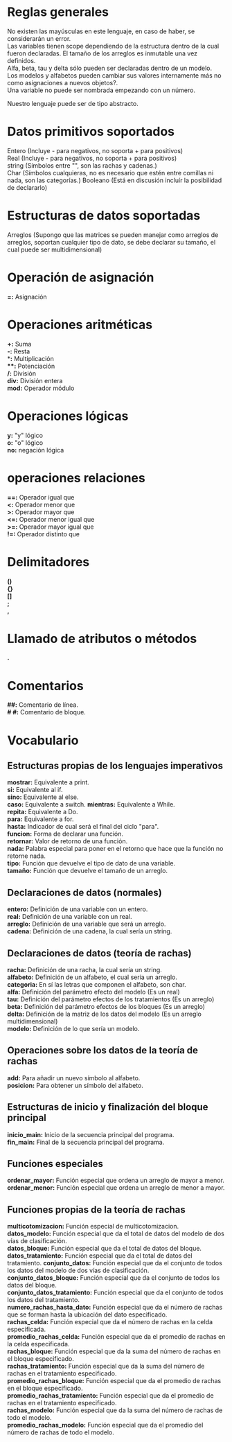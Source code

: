 # Reglas generales
No existen las mayúsculas en este lenguaje, en caso de haber, se considerarán un error.  
Las variables tienen scope dependiendo de la estructura dentro de la cual fueron declaradas.
El tamaño de los arreglos es inmutable una vez definidos.  
Alfa, beta, tau y delta sólo pueden ser declaradas dentro de un modelo.  
Los modelos y alfabetos pueden cambiar sus valores internamente más no como asignaciones a nuevos objetos?.  
Una variable no puede ser nombrada empezando con un número.  

Nuestro lenguaje puede ser de tipo abstracto.  

# Datos primitivos soportados
Entero (Incluye - para negativos, no soporta + para positivos)  
Real (Incluye - para negativos, no soporta + para positivos)  
string (Símbolos entre "", son las rachas y cadenas.)  
Char (Símbolos cualquieras, no es necesario que estén entre comillas ni nada, son las categorías.)
Booleano (Está en discusión incluír la posibilidad de declararlo)  

# Estructuras de datos soportadas
Arreglos (Supongo que las matrices se pueden manejar como arreglos de arreglos, soportan cualquier tipo de dato, se debe declarar su tamaño, el cual puede ser multidimensional)  

# Operación de asignación
**=:** Asignación  

# Operaciones aritméticas
**+:** Suma  
**-:** Resta  
***:** Multiplicación  
**\*\*:** Potenciación  
**/:** División  
**div:** División entera  
**mod:** Operador módulo  

# Operaciones lógicas
**y:** "y" lógico  
**o:** "o" lógico  
**no:** negación lógica  

# operaciones relaciones
**==:** Operador igual que  
**<:** Operador menor que  
**>:** Operador mayor que  
**<=:** Operador menor igual que  
**>=:** Operador mayor igual que  
**!=:** Operador distinto que  

# Delimitadores
**()**  
**{}**  
**[]**  
**;**  
**,**  

# Llamado de atributos o métodos
**.**

# Comentarios
**##:** Comentario de línea.  
**# #:** Comentario de bloque.  

# Vocabulario

## Estructuras propias de los lenguajes imperativos
**mostrar:** Equivalente a print.  
**si:** Equivalente al if.  
**sino:** Equivalente al else.  
**caso:** Equivalente a switch. 
**mientras:** Equivalente a While.  
**repita:** Equivalente a Do.  
**para:** Equivalente a for.  
**hasta:** Indicador de cual será el final del ciclo "para".  
**funcion:** Forma de declarar una función.  
**retornar:** Valor de retorno de una función.  
**nada:** Palabra especial para poner en el retorno que hace que la función no retorne nada.  
**tipo:** Función que devuelve el tipo de dato de una variable.  
**tamaño:** Función que devuelve el tamaño de un arreglo.

## Declaraciones de datos (normales)
**entero:** Definición de una variable con un entero.  
**real:** Definición de una variable con un real.  
**arreglo:** Definición de una variable que será un arreglo.  
**cadena:** Definición de una cadena, la cual sería un string.  

## Declaraciones de datos (teoría de rachas)
**racha:** Definición de una racha, la cual sería un string.  
**alfabeto:** Definición de un alfabeto, el cual sería un arreglo.  
**categoria:** En sí las letras que componen el alfabeto, son char.  
**alfa:** Definición del parámetro efecto del modelo (Es un real)  
**tau:** Definición del parámetro efectos de los tratamientos (Es un arreglo)  
**beta:** Definición del parámetro efectos de los bloques (Es un arreglo)  
**delta:** Definición de la matriz de los datos del modelo (Es un arreglo multidimensional)  
**modelo:** Definición de lo que sería un modelo.  

## Operaciones sobre los datos de la teoría de rachas
**add:** Para añadir un nuevo símbolo al alfabeto.  
**posicion:** Para obtener un símbolo del alfabeto.  

## Estructuras de inicio y finalización del bloque principal
**inicio_main:** Inicio de la secuencia principal del programa.  
**fin_main:** Final de la secuencia principal del programa.  

## Funciones especiales
**ordenar_mayor:** Función especial que ordena un arreglo de mayor a menor.  
**ordenar_menor:** Función especial que ordena un arreglo de menor a mayor.  


## Funciones propias de la teoría de rachas
**multicotomizacion:** Función especial de multicotomizacion.  
**datos_modelo:** Función especial que da el total de datos del modelo de dos vías de clasificación.  
**datos_bloque:** Función especial que da el total de datos del bloque.  
**datos_tratamiento:** Función especial que da el total de datos del tratamiento.
**conjunto_datos:** Función especial que da el conjunto de todos los datos del modelo de dos vías de clasificación.  
**conjunto_datos_bloque:** Función especial que da el conjunto de todos los datos del bloque.  
**conjunto_datos_tratamiento:** Función especial que da el conjunto de todos los datos del tratamiento.  
**numero_rachas_hasta_dato:** Función especial que da el número de rachas que se forman hasta la ubicación del dato especificado.  
**rachas_celda:** Función especial que da el número de rachas en la celda especificada.  
**promedio_rachas_celda:** Función especial que da el promedio de rachas en la celda especificada.  
**rachas_bloque:** Función especial que da la suma del número de rachas en el bloque especificado.  
**rachas_tratamiento:** Función especial que da la suma del número de rachas en el tratamiento especificado.  
**promedio_rachas_bloque:** Función especial que da el promedio de rachas en el bloque especificado.  
**promedio_rachas_tratamiento:** Función especial que da el promedio de rachas en el tratamiento especificado.  
**rachas_modelo:** Función especial que da la suma del número de rachas de todo el modelo.  
**promedio_rachas_modelo:** Función especial que da el promedio del número de rachas de todo el modelo.  